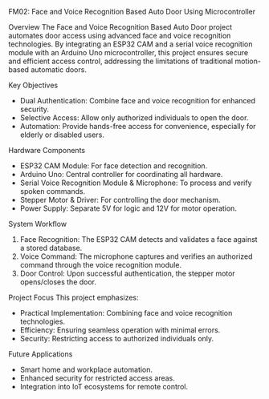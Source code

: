 FM02: Face and Voice Recognition Based Auto Door Using Microcontroller

Overview
The Face and Voice Recognition Based Auto Door project automates door access using advanced face and voice recognition technologies. By integrating an ESP32 CAM and a serial voice recognition module with an Arduino Uno microcontroller, this project ensures secure and efficient access control, addressing the limitations of traditional motion-based automatic doors.

Key Objectives
- Dual Authentication: Combine face and voice recognition for enhanced security.
- Selective Access: Allow only authorized individuals to open the door.
- Automation: Provide hands-free access for convenience, especially for elderly or disabled users.

Hardware Components
- ESP32 CAM Module: For face detection and recognition.
- Arduino Uno: Central controller for coordinating all hardware.
- Serial Voice Recognition Module & Microphone: To process and verify spoken commands.
- Stepper Motor & Driver: For controlling the door mechanism.
- Power Supply: Separate 5V for logic and 12V for motor operation.

System Workflow
1. Face Recognition: The ESP32 CAM detects and validates a face against a stored database.
2. Voice Command: The microphone captures and verifies an authorized command through the voice recognition module.
3. Door Control: Upon successful authentication, the stepper motor opens/closes the door.

Project Focus
This project emphasizes:
- Practical Implementation: Combining face and voice recognition technologies.
- Efficiency: Ensuring seamless operation with minimal errors.
- Security: Restricting access to authorized individuals only.

Future Applications
- Smart home and workplace automation.
- Enhanced security for restricted access areas.
- Integration into IoT ecosystems for remote control.
